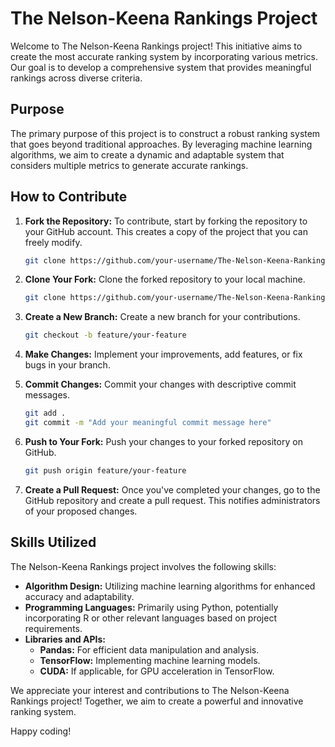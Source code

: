 # The Nelson-Keena Rankings Project

Welcome to The Nelson-Keena Rankings project! This initiative aims to create the most accurate ranking system by incorporating various metrics. Our goal is to develop a comprehensive system that provides meaningful rankings across diverse criteria.

## Purpose

The primary purpose of this project is to construct a robust ranking system that goes beyond traditional approaches. By leveraging machine learning algorithms, we aim to create a dynamic and adaptable system that considers multiple metrics to generate accurate rankings.

## How to Contribute

1. **Fork the Repository:**
   To contribute, start by forking the repository to your GitHub account. This creates a copy of the project that you can freely modify.

    ```bash
    git clone https://github.com/your-username/The-Nelson-Keena-Rankings.git
    ```

2. **Clone Your Fork:**
   Clone the forked repository to your local machine.

    ```bash
    git clone https://github.com/your-username/The-Nelson-Keena-Rankings.git
    ```

3. **Create a New Branch:**
   Create a new branch for your contributions.

    ```bash
    git checkout -b feature/your-feature
    ```

4. **Make Changes:**
   Implement your improvements, add features, or fix bugs in your branch.

5. **Commit Changes:**
   Commit your changes with descriptive commit messages.

    ```bash
    git add .
    git commit -m "Add your meaningful commit message here"
    ```

6. **Push to Your Fork:**
   Push your changes to your forked repository on GitHub.

    ```bash
    git push origin feature/your-feature
    ```

7. **Create a Pull Request:**
   Once you've completed your changes, go to the GitHub repository and create a pull request. This notifies administrators of your proposed changes.

## Skills Utilized

The Nelson-Keena Rankings project involves the following skills:

- **Algorithm Design:** Utilizing machine learning algorithms for enhanced accuracy and adaptability.
- **Programming Languages:** Primarily using Python, potentially incorporating R or other relevant languages based on project requirements.
- **Libraries and APIs:**
  - **Pandas:** For efficient data manipulation and analysis.
  - **TensorFlow:** Implementing machine learning models.
  - **CUDA:** If applicable, for GPU acceleration in TensorFlow.

We appreciate your interest and contributions to The Nelson-Keena Rankings project! Together, we aim to create a powerful and innovative ranking system.

Happy coding!
